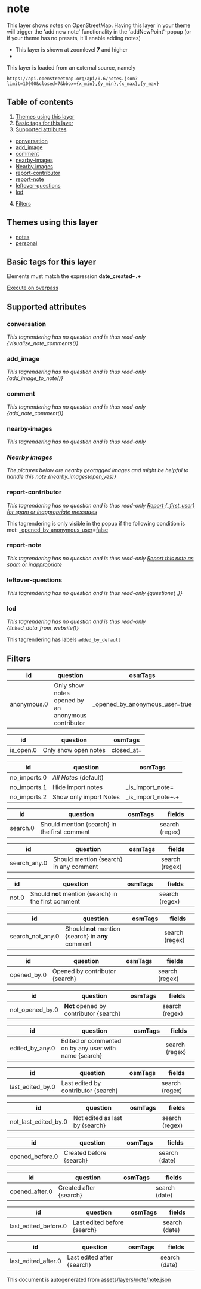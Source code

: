 [//]: # (WARNING: this file is automatically generated. Please find the sources at the bottom and edit those sources)

# note

This layer shows notes on OpenStreetMap. Having this layer in your theme will trigger the 'add new note' functionality in the 'addNewPoint'-popup (or if your theme has no presets, it'll enable adding notes)

 - This layer is shown at zoomlevel **7** and higher
 - <img src='../warning.svg' height='1rem'/>

This layer is loaded from an external source, namely 

`https://api.openstreetmap.org/api/0.6/notes.json?limit=10000&closed=7&bbox={x_min},{y_min},{x_max},{y_max}`

## Table of contents

1. [Themes using this layer](#themes-using-this-layer)
2. [Basic tags for this layer](#basic-tags-for-this-layer)
3. [Supported attributes](#supported-attributes)
  - [conversation](#conversation)
  - [add_image](#add_image)
  - [comment](#comment)
  - [nearby-images](#nearby-images)
  - [Nearby images](#nearby-images)
  - [report-contributor](#report-contributor)
  - [report-note](#report-note)
  - [leftover-questions](#leftover-questions)
  - [lod](#lod)
4. [Filters](#filters)

## Themes using this layer

 - [notes](https://mapcomplete.org/notes)
 - [personal](https://mapcomplete.org/personal)

## Basic tags for this layer

Elements must match the expression **date_created~.+**

[Execute on overpass](http://overpass-turbo.eu/?Q=%5Bout%3Ajson%5D%5Btimeout%3A90%5D%3B%28%20%20%20%20nwr%5B%22date_created%22%5D%28%7B%7Bbbox%7D%7D%29%3B%0A%29%3Bout%20body%3B%3E%3Bout%20skel%20qt%3B)

## Supported attributes

### conversation

_This tagrendering has no question and is thus read-only_
*{visualize_note_comments()}*

### add_image

_This tagrendering has no question and is thus read-only_
*{add_image_to_note()}*

### comment

_This tagrendering has no question and is thus read-only_
*{add_note_comment()}*

### nearby-images

_This tagrendering has no question and is thus read-only_
*<h3>Nearby images</h3>The pictures below are nearby geotagged images and might be helpful to handle this note.{nearby_images(open,yes)}*

### report-contributor

_This tagrendering has no question and is thus read-only_
*<a href='https://www.openstreetmap.org/reports/new?reportable_id={_first_user_id}&reportable_type=User' target='_blank' class='subtle'>Report {_first_user} for spam or inappropriate messages</a>*

This tagrendering is only visible in the popup if the following condition is met: <a href='https://wiki.openstreetmap.org/wiki/Key:_opened_by_anonymous_user' target='_blank'>_opened_by_anonymous_user</a>=<a href='https://wiki.openstreetmap.org/wiki/Tag:_opened_by_anonymous_user%3Dfalse' target='_blank'>false</a>

### report-note

_This tagrendering has no question and is thus read-only_
*<a href='https://www.openstreetmap.org/reports/new?reportable_id={id}&reportable_type=Note' target='_blank'>Report this note as spam or inappropriate</a>*

### leftover-questions

_This tagrendering has no question and is thus read-only_
*{questions( ,)}*

### lod

_This tagrendering has no question and is thus read-only_
*{linked_data_from_website()}*

This tagrendering has labels 
`added_by_default`

## Filters

| id | question | osmTags |
-----|-----|----- |
| anonymous.0 | Only show notes opened by an anonymous contributor | _opened_by_anonymous_user=true |

| id | question | osmTags |
-----|-----|----- |
| is_open.0 | Only show open notes | closed_at= |

| id | question | osmTags |
-----|-----|----- |
| no_imports.0 | *All Notes* (default) |  |
| no_imports.1 | Hide import notes | _is_import_note= |
| no_imports.2 | Show only import Notes | _is_import_note~.+ |

| id | question | osmTags | fields |
-----|-----|-----|----- |
| search.0 | Should mention {search} in the first comment |  | search (regex) |

| id | question | osmTags | fields |
-----|-----|-----|----- |
| search_any.0 | Should mention {search} in any comment |  | search (regex) |

| id | question | osmTags | fields |
-----|-----|-----|----- |
| not.0 | Should <b>not</b> mention {search} in the first comment |  | search (regex) |

| id | question | osmTags | fields |
-----|-----|-----|----- |
| search_not_any.0 | Should <b>not</b> mention {search} in <b>any</b> comment |  | search (regex) |

| id | question | osmTags | fields |
-----|-----|-----|----- |
| opened_by.0 | Opened by contributor {search} |  | search (regex) |

| id | question | osmTags | fields |
-----|-----|-----|----- |
| not_opened_by.0 | <b>Not</b> opened by contributor {search} |  | search (regex) |

| id | question | osmTags | fields |
-----|-----|-----|----- |
| edited_by_any.0 | Edited or commented on by any user with name {search} |  | search (regex) |

| id | question | osmTags | fields |
-----|-----|-----|----- |
| last_edited_by.0 | Last edited by contributor {search} |  | search (regex) |

| id | question | osmTags | fields |
-----|-----|-----|----- |
| not_last_edited_by.0 | Not edited as last by {search} |  | search (regex) |

| id | question | osmTags | fields |
-----|-----|-----|----- |
| opened_before.0 | Created before {search} |  | search (date) |

| id | question | osmTags | fields |
-----|-----|-----|----- |
| opened_after.0 | Created after {search} |  | search (date) |

| id | question | osmTags | fields |
-----|-----|-----|----- |
| last_edited_before.0 | Last edited before {search} |  | search (date) |

| id | question | osmTags | fields |
-----|-----|-----|----- |
| last_edited_after.0 | Last edited after {search} |  | search (date) |



This document is autogenerated from [assets/layers/note/note.json](https://source.mapcomplete.org/MapComplete/MapComplete/src/branch/develop/assets/layers/note/note.json)
